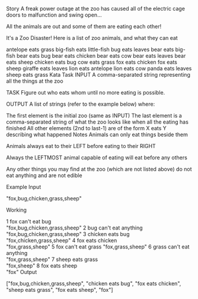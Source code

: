 Story
A freak power outage at the zoo has caused all of the electric cage doors to malfunction and swing open...

All the animals are out and some of them are eating each other!

It's a Zoo Disaster!
Here is a list of zoo animals, and what they can eat

antelope eats grass
big-fish eats little-fish
bug eats leaves
bear eats big-fish
bear eats bug
bear eats chicken
bear eats cow
bear eats leaves
bear eats sheep
chicken eats bug
cow eats grass
fox eats chicken
fox eats sheep
giraffe eats leaves
lion eats antelope
lion eats cow
panda eats leaves
sheep eats grass
Kata Task
INPUT
A comma-separated string representing all the things at the zoo

TASK
Figure out who eats whom until no more eating is possible.

OUTPUT
A list of strings (refer to the example below) where:

The first element is the initial zoo (same as INPUT)
The last element is a comma-separated string of what the zoo looks like when all the eating has finished
All other elements (2nd to last-1) are of the form X eats Y describing what happened
Notes
Animals can only eat things beside them

Animals always eat to their LEFT before eating to their RIGHT

Always the LEFTMOST animal capable of eating will eat before any others

Any other things you may find at the zoo (which are not listed above) do not eat anything and are not edible

Example
Input

"fox,bug,chicken,grass,sheep"

Working

1	fox can't eat bug	
"fox,bug,chicken,grass,sheep"
2	bug can't eat anything	
"fox,bug,chicken,grass,sheep"
3	chicken eats bug	
"fox,chicken,grass,sheep"
4	fox eats chicken	
"fox,grass,sheep"
5	fox can't eat grass	
"fox,grass,sheep"
6	grass can't eat anything	
"fox,grass,sheep"
7	sheep eats grass	
"fox,sheep"
8	fox eats sheep	
"fox"
Output

["fox,bug,chicken,grass,sheep", "chicken eats bug", "fox eats chicken", "sheep eats grass", "fox eats sheep", "fox"]

